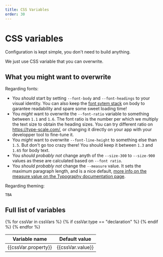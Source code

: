 ```yaml
---
title: CSS Variables
order: 30
---
```


# CSS variables

Configuration is kept simple, you don't need to build anything.

We just use CSS variable that you can overwrite.

## What you might want to overwrite

Regarding fonts:

- You _should_ start by setting `--font-body` and `--font-headings` to your visual identity. You can also keep the [font sytem stack](https://css-tricks.com/snippets/css/system-font-stack/) on body to garantee readability and spare some sweet loading time!
- You _might_ want to overwrite the `--font-ratio` variable to something between `1.1` and `1.6`. The font ratio is the number per which we multiply the text size to obtain the heading sizes. You can try different ratio on <https://type-scale.com/>, or changing it directly on your app with your developper tool to fine-tune it.
- You _might_ want to overwrite `--font-line-height` to something else than `1.5`. But don't go too crazy there! You should keep it between `1.3` and `1.65` for body text.
- You _should probably not_ change anyth of the `--size-300` to `--size-900` values as these are calculated based on `--font ratio`.
- You _should probably not_ change the `--measure` value. It sets the maximum paragraph length, and is a nice default, [more info on the measure value on the Typography documentation page](/documentation/typography/).

Regarding theming:

```
TBA
```

## Full list of variables

<table>
<thead>
<tr><th>Variable name</th><th>Default value</th></tr>
</thead>
<tbody>
{% for cssVar in cssVars %}
{% if cssVar.type == "declaration" %}
<tr> <td>{{cssVar.property}}</td><td>{{cssVar.value}}</td></tr> {% endif %}
{% endfor %}
</tbody>
</table>

